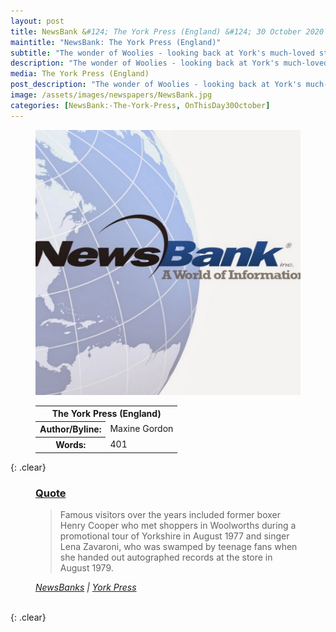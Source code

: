 ```yaml
---
layout: post
title: NewsBank &#124; The York Press (England) &#124; 30 October 2020
maintitle: "NewsBank: The York Press (England)"
subtitle: "The wonder of Woolies - looking back at York's much-loved store in pictures"
description: "The wonder of Woolies - looking back at York's much-loved store in pictures"
media: The York Press (England)
post_description: "The wonder of Woolies - looking back at York's much-loved store in pictures"
image: /assets/images/newspapers/NewsBank.jpg
categories: [NewsBank:-The-York-Press, OnThisDay30October]
---
```


<figure class="fig1">
<img src="/assets/images/newspapers/NewsBank.jpg" class="full-width"/>
</figure>

<figure class="fig2">
<table>
<tr>
<th colspan="2" style="text-align:center;">The York Press (England)</th>
</tr>

<tr>
<th>Author/Byline:</th><td>Maxine Gordon</td>
</tr>

<tr>
<th>Words:</th><td>401</td>
</tr>
</table>
</figure>

{: .clear}

<figure class="fig3">
<h3 id="quote"><a href="#quote">Quote</a></h3>
<blockquote>Famous visitors over the years included former boxer Henry Cooper who met shoppers in Woolworths during a promotional tour of Yorkshire in August 1977 and singer Lena Zavaroni, who was swamped by teenage fans when she handed out autographed records at the store in August 1979.</blockquote>
<cite><a class="external-link" href="https://infoweb.newsbank.com/apps/news/openurl?ctx_ver=z39.88-2004&rft_id=info%3Asid/infoweb.newsbank.com&svc_dat=UKNB&req_dat=55CA6C602C984FD8A3DCC6AF6BF4AE70&rft_val_format=info%3Aofi/fmt%3Akev%3Amtx%3Actx&rft_dat=document_id%3Anews%252F17E6ECE2ED507AA8">NewsBanks</a> &#124; <a class="external-link" href="https://www.yorkpress.co.uk/news/18828581.woolworths-york---look-back-pictures/">York Press</a></cite>
</figure>

<br />{: .clear}
